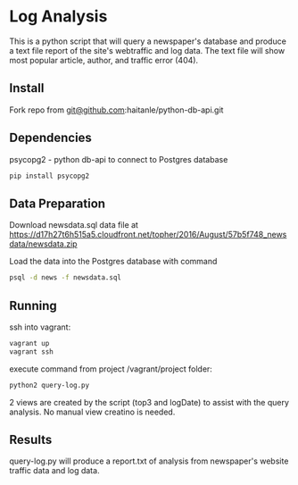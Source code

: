 # Log Analysis

This is a python script that will query a newspaper's database and produce a text file report of the site's webtraffic and log data. The text file will show most popular article, author, and traffic error (404). 

## Install

Fork repo from git@github.com:haitanle/python-db-api.git

## Dependencies

psycopg2 - python db-api to connect to Postgres database
```sh
pip install psycopg2
```

## Data Preparation

Download newsdata.sql data file at https://d17h27t6h515a5.cloudfront.net/topher/2016/August/57b5f748_newsdata/newsdata.zip

Load the data into the Postgres database with command
```sh
psql -d news -f newsdata.sql
``` 

## Running

ssh into vagrant:
```sh
vagrant up
vagrant ssh
```

execute command from project /vagrant/project folder:
```sh
python2 query-log.py
```

2 views are created by the script (top3 and logDate) to assist with the query analysis. 
No manual view creatino is needed. 


## Results

query-log.py will produce a report.txt of analysis from newspaper's website traffic data and log data. 

